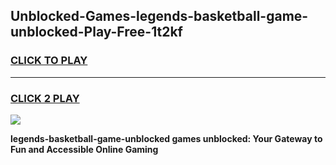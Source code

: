 
## Unblocked-Games-legends-basketball-game-unblocked-Play-Free-1t2kf
<h3>
<a href="https://premium76.site?title=legends-basketball-game-unblocked&ref=19M">CLICK TO PLAY</a></h3>
<hr>

<h3>
<a href="https://premium76.site?title=legends-basketball-game-unblocked&ref=19M">CLICK 2 PLAY</a>
  
</h3>

<a href="https://premium76.site?title=legends-basketball-game-unblocked&ref=19M"><img src="https://clearcache.store/games.png"></a>


**legends-basketball-game-unblocked games unblocked: Your Gateway to Fun and Accessible Online Gaming**

